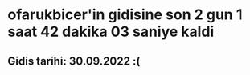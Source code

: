 # ofarukbicer'in gidisine son 2 gun 1 saat 42 dakika 03 saniye kaldi

## Gidis tarihi: 30.09.2022 :(